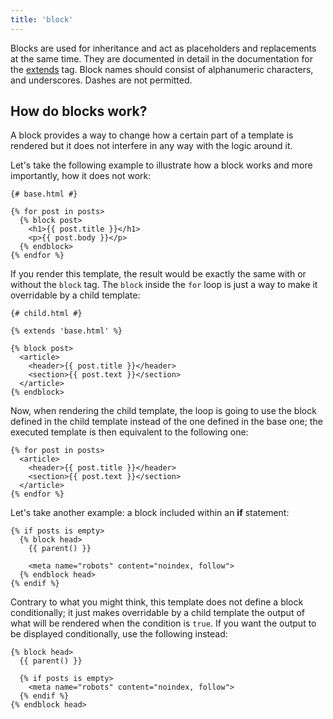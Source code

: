 ```yaml
---
title: 'block'
---
```


Blocks are used for inheritance and act as placeholders and replacements at the same time. They are documented in detail in the documentation for the [extends](/docs/canvas/tags/extends) tag. Block names should consist of alphanumeric characters, and underscores. Dashes are not permitted.

## How do blocks work?

A block provides a way to change how a certain part of a template is rendered but it does not interfere in any way with the logic around it.

Let's take the following example to illustrate how a block works and more importantly, how it does not work:

```canvas
{# base.html #}

{% for post in posts>
  {% block post>
    <h1>{{ post.title }}</h1>
    <p>{{ post.body }}</p>
  {% endblock>
{% endfor %}
```

If you render this template, the result would be exactly the same with or without the `block` tag. The `block` inside the `for` loop is just a way to make it overridable by a child template:

```canvas
{# child.html #}

{% extends 'base.html' %}

{% block post>
  <article>
    <header>{{ post.title }}</header>
    <section>{{ post.text }}</section>
  </article>
{% endblock>
```

Now, when rendering the child template, the loop is going to use the block defined in the child template instead of the one defined in the base one; the executed template is then equivalent to the following one:

```canvas
{% for post in posts>
  <article>
    <header>{{ post.title }}</header>
    <section>{{ post.text }}</section>
  </article>
{% endfor %}
```

Let's take another example: a block included within an **if** statement:

```canvas
{% if posts is empty>
  {% block head>
    {{ parent() }}

    <meta name="robots" content="noindex, follow">
  {% endblock head>
{% endif %}
```

Contrary to what you might think, this template does not define a block conditionally; it just makes overridable by a child template the output of what will be rendered when the condition is `true`. If you want the output to be displayed conditionally, use the following instead:

```canvas
{% block head>
  {{ parent() }}

  {% if posts is empty>
    <meta name="robots" content="noindex, follow">
  {% endif %}
{% endblock head>
```
